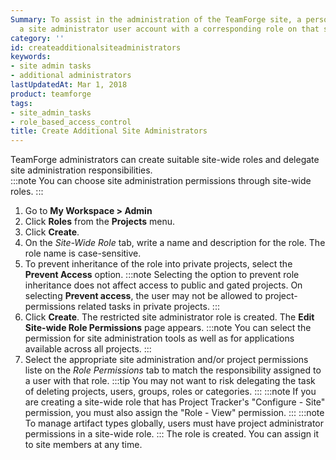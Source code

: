 ```yaml
---
Summary: To assist in the administration of the TeamForge site, a person must have
  a site administrator user account with a corresponding role on that site.
category: ''
id: createadditionalsiteadministrators
keywords:
- site admin tasks
- additional administrators
lastUpdatedAt: Mar 1, 2018
product: teamforge
tags:
- site_admin_tasks
- role_based_access_control
title: Create Additional Site Administrators
---
```


TeamForge administrators can create suitable site-wide roles and delegate site administration responsibilities.  
:::note
You can choose site administration permissions through site-wide roles.
:::

 1. Go to **My Workspace > Admin**
 2. Click **Roles** from the **Projects** menu.
 3. Click **Create**.
 4. On the _Site-Wide Role_ tab, write a name and description for the role. The role name is case-sensitive.
 5. To prevent inheritance of the role into private projects, select the **Prevent Access** option.
    :::note
    Selecting the option to prevent role inheritance does not affect access to public and gated projects. On selecting **Prevent access**, the user may not be allowed to project-permissions related tasks in private projects.
    :::
 6. Click **Create**. The restricted site administrator role is created. The **Edit Site-wide Role Permissions** page appears.
    :::note
    You can select the permission for site administration tools as well as for applications available across all projects.
    :::
 7. Select the appropriate site administration and/or project permissions liste on the _Role Permissions_ tab to match the responsibility assigned to a user with that role.
    :::tip
    You may not want to risk delegating the task of deleting projects, users, groups, roles or categories.
    :::
    :::note
    If you are creating a site-wide role that has Project Tracker's \"Configure - Site\" permission, you must also assign the \"Role - View\" permission.
    :::
    :::note
    To manage artifact types globally, users must have project administrator permissions in a site-wide role.
    :::
    The role is created. You can assign it to site members at any time.

